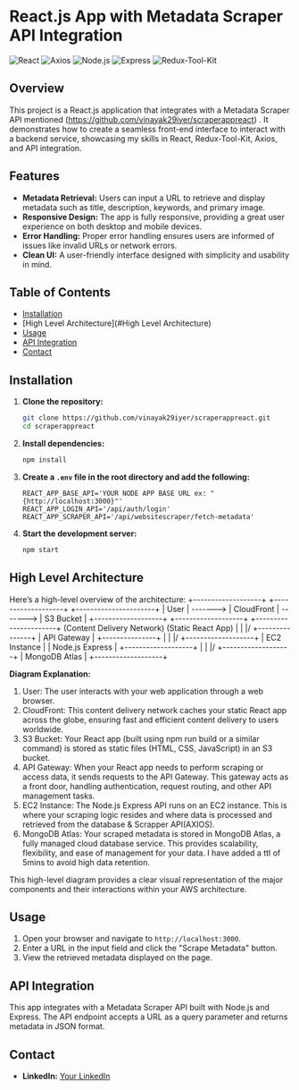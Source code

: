 # React.js App with Metadata Scraper API Integration

![React](https://img.shields.io/badge/React-20232A?style=for-the-badge&logo=react&logoColor=61DAFB)
![Axios](https://img.shields.io/badge/Axios-671DDF?style=for-the-badge&logo=axios&logoColor=white)
![Node.js](https://img.shields.io/badge/Node.js-339933?style=for-the-badge&logo=nodedotjs&logoColor=white)
![Express](https://img.shields.io/badge/Express-000000?style=for-the-badge&logo=express&logoColor=white)
![Redux-Tool-Kit](https://img.shields.io/badge/redux-%23593d88.svg?style=for-the-badge&logo=redux&logoColor=white)

## Overview

This project is a React.js application that integrates with a Metadata Scraper API mentioned (https://github.com/vinayak29iyer/scraperappreact) . It demonstrates how to create a seamless front-end interface to interact with a backend service, showcasing my skills in React, Redux-Tool-Kit, Axios, and API integration.

## Features

- **Metadata Retrieval:** Users can input a URL to retrieve and display metadata such as title, description, keywords, and primary image.
- **Responsive Design:** The app is fully responsive, providing a great user experience on both desktop and mobile devices.
- **Error Handling:** Proper error handling ensures users are informed of issues like invalid URLs or network errors.
- **Clean UI:** A user-friendly interface designed with simplicity and usability in mind.

## Table of Contents

- [Installation](#installation)
- [High Level Architecture](#High Level Architecture)
- [Usage](#usage)
- [API Integration](#api-integration)
- [Contact](#contact)

## Installation

1. **Clone the repository:**

    ```bash
    git clone https://github.com/vinayak29iyer/scraperappreact.git
    cd scraperappreact
    ```

2. **Install dependencies:**

    ```bash
    npm install
    ```

3. **Create a `.env` file in the root directory and add the following:**

    ```env
    REACT_APP_BASE_API='YOUR NODE APP BASE URL ex: "{http://localhost:3000}"'
    REACT_APP_LOGIN_API='/api/auth/login'
    REACT_APP_SCRAPER_API='/api/websitescraper/fetch-metadata'
    ```

4. **Start the development server:**

    ```bash
    npm start
    ```

## High Level Architecture
Here’s a high-level overview of the architecture:
+-------------------+          +-------------------+          +----------------------+
|    User          | -------> |   CloudFront     | -------> |      S3 Bucket      |
+-------------------+          +-------------------+          +----------------------+
                             (Content Delivery Network)             (Static React App)
                                                                      |   |
                                                                     \|/
                                                                 +---------------+
                                                                 | API Gateway   |
                                                                 +---------------+
                                                                      |   |
                                                                     \|/
                                                             +-------------------+
                                                             |     EC2 Instance   |
                                                             |   Node.js Express  |
                                                             +-------------------+
                                                                      |   |
                                                                     \|/
                                                             +-------------------+
                                                             | MongoDB Atlas     |
                                                             +-------------------+

 **Diagram Explanation:**
1. User: The user interacts with your web application through a web browser.
2. CloudFront: This content delivery network caches your static React app across the globe, ensuring fast and efficient content delivery to users worldwide.
3. S3 Bucket: Your React app (built using npm run build or a similar command) is stored as static files (HTML, CSS, JavaScript) in an S3 bucket.
4. API Gateway: When your React app needs to perform scraping or access data, it sends requests to the API Gateway. This gateway acts as a front door, handling authentication, request routing, and other API management tasks.
5. EC2 Instance: The Node.js Express API runs on an EC2 instance. This is where your scraping logic resides and where data is processed and retrieved from the database & Scrapper API(AXIOS).
6. MongoDB Atlas: Your scraped metadata is stored in MongoDB Atlas, a fully managed cloud database service. This provides scalability, flexibility, and ease of management for your data. I have added a ttl of 5mins to avoid high data retention.

This high-level diagram provides a clear visual representation of the major components and their interactions within your AWS architecture.

## Usage

1. Open your browser and navigate to `http://localhost:3000`.
2. Enter a URL in the input field and click the "Scrape Metadata" button.
3. View the retrieved metadata displayed on the page.

## API Integration

This app integrates with a Metadata Scraper API built with Node.js and Express. The API endpoint accepts a URL as a query parameter and returns metadata in JSON format.

## Contact
- **LinkedIn:** [Your LinkedIn](https://www.linkedin.com/in/vinayak-iyer-65610b17)
